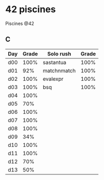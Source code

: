 # 42 piscines
Piscines @42

## C
Day | Grade | Solo rush | Grade
---|---|---|---
d00 | 100% | sastantua | 100%
d01 | 92% | matchnmatch | 100%
d02 | 100% | evalexpr | 100%
d03 | 100% | bsq | 100%
d04 | 100%
d05 | 70%
d06 | 100%
d07 | 100%
d08 | 100%
d09 | 34%
d10 | 100%
d11 | 100%
d12 | 70%
d13 | 50%
